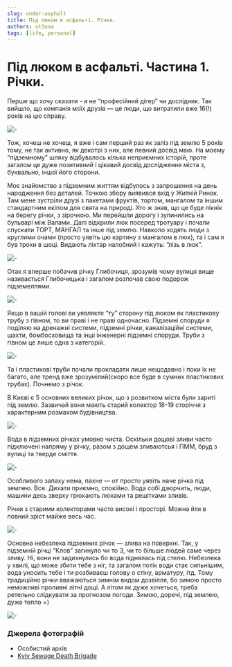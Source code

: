 ```yaml
---
slug: under-asphalt
title: Під люком в асфальті. Річки.
authors: ut3usw
tags: [life, personal]
---
```


# Під люком в асфальті. Частина 1. Річки.

Перше що хочу сказати -  я не “професійний дігер” чи дослідник. Так вийшло, що компанія моїх друзів — це люди, що витратили вже 16(!) років на цю справу.

![-](https://i.imgur.com/O2BtE5V.jpeg)

Тож, хочеш не хочеш, я вже і сам перший раз як заліз під землю 5 років тому, не так активно, як декотрі з них, але певний досвід маю. На моєму “підземному” шляху відбувалось кілька неприємних історій, проте загалом це дуже позитивний і цікавий досвід дослідження міста з, буквально, іншої його сторони.

<!--truncate-->

Моє знайомство з підземним життям відбулось з запрошення на день народження без деталей. Точкою збору виявився вхід у Житній Ринок. Там мене зустріли друзі з пакетами фруктів, тортом, мангалом та іншим стандартним екіпом для свята на природі. Хто ж знав, що це буде пікнік на берегу річки, з зірочкою. Ми перейшли дорогу і зупинились на бульварі між Валами. Далі відкрили люк посеред тротуару і почали спускати ТОРТ, МАНГАЛ та інше під землю. Навколо ходять люди з круглими очами (просто уявіть цю картину з мангалом в люк), та і сам я був трохи в шоці. Видають ліхтар налобний і кажуть: “лізь в люк”.

![-](https://i.imgur.com/CyWisQw.jpeg)

Отак я вперше побачив річку Глибочиця, зрозумів чому вулиця вище називається Глибочицька і загалом розпочав свою подорож підземеллями.

![-](https://i.imgur.com/HVb4J4o.jpeg)

Якщо в вашій голові ви уявляєте “ту” сторону під люком як пластикову трубу з гівном, то ви праві і не праві одночасно. Підземні споруди я поділяю на дренажні системи, підземні річки, каналізаційні системи, шахти, бомбосховища та інші інженерні підземні споруди. Труби з гівном це лише одна з категорій.

![-](https://i.imgur.com/V98r59w.jpeg)

Та і пластикові труби почали прокладати лише нещодавно і поки їх не багато, але тренд вже зрозумілий(скоро все буде в сумних пластикових трубах).  Почнемо з річок.

В Києві є 5 основних великих річок, що з розвитком міста були зариті під землю. Зазвичай вони мають старий колектор 18-19 сторіччя з характерним розмахом будівництва.

![-](https://i.imgur.com/NoU18Q3.jpeg)

Вода в підземних річках умовно чиста. Оскільки дощові зливи часто підключені напряму у річку, разом з дощем зливаютсья і ПММ, бруд з вулиці та тверде сміття.

![-](https://i.imgur.com/7qLTyXF.jpeg)

Особливого запаху нема, пахне — от просто уявіть наче річка під землею. Все. Дихати приємно, спокійно. Вода собі дзюрчить, люди, машини десь зверху грюкають люками та решітками зливів.

Річки з старими колекторами часто високі і просторі. Можна йти в повний зріст майже весь час.

![-](https://i.imgur.com/Jk7rfZg.jpeg)

Основна небезпека підземних річок — злива на поверхні. Так, у підземній річці “Клов” загинуло чи то 3, чи то більше людей саме через зливу. Ні, вони не задихнулись бо вода піднялась під стелю. Небезпека у хвилі, що може збити тебе з ніг, та загалом потік води стає сильнішим, вода уносить тебе і ти розбиваєш голову о стіну, арматуру, ітд. Тому традиційно річки вважаються зимнім видом дозвілля, бо зимою просто неможливі проливні літні дощі. А літом як дуже хочеться, треба ретельно слідкувати за прогнозом погоди. Зимою, доречі, під землею, дуже тепло =)

![-](https://i.imgur.com/FNILJdo.jpeg)


### Джерела фотографій
* Особистий архів
* [Kyiv Sewage Death Brigade](https://pi.dead.guru/i/web/profile/539498756798455810)


